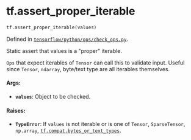 <div itemscope itemtype="http://developers.google.com/ReferenceObject">
<meta itemprop="name" content="tf.assert_proper_iterable" />
<meta itemprop="path" content="Stable" />
</div>

# tf.assert_proper_iterable

``` python
tf.assert_proper_iterable(values)
```



Defined in [`tensorflow/python/ops/check_ops.py`](https://www.tensorflow.org/code/tensorflow/python/ops/check_ops.py).

Static assert that values is a "proper" iterable.

`Ops` that expect iterables of `Tensor` can call this to validate input.
Useful since `Tensor`, `ndarray`, byte/text type are all iterables themselves.

#### Args:

* <b>`values`</b>:  Object to be checked.


#### Raises:

* <b>`TypeError`</b>:  If `values` is not iterable or is one of
    `Tensor`, `SparseTensor`, `np.array`, <a href="../tf/compat/bytes_or_text_types.md"><code>tf.compat.bytes_or_text_types</code></a>.
